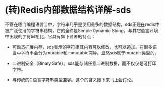 # (转)Redis内部数据结构详解-sds

不管在哪门编程语言当中，字符串几乎是使用最多的数据结构，sds正是在redis中被广泛使用的字符串结构，它的全称是Simple Dynamic String。与其它语言环境中出现的字符串相比，它具有如下显著的特点：

- 可动态扩展内存，sds表示的字符串其内容可以修改，也可以追加。在很多语言中字符串会分为mutable和immutable两种，显然sds属于mutable类型的。

- 二进制安全（Binary Safe）。sds能存储任意二进制数据，而不仅仅是可打印字符。

- 与传统的C语言字符串类型兼容。这个的含义接下来马上会讨论。

